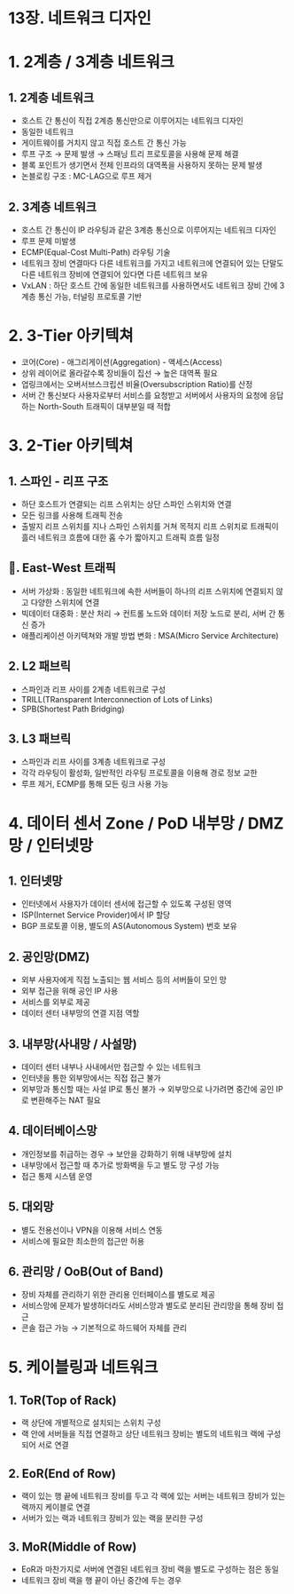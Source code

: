 # 13장. 네트워크 디자인

# 1. 2계층 / 3계층 네트워크

## 1. 2계층 네트워크

- 호스트 간 통신이 직접 2계층 통신만으로 이루어지는 네트워크 디자인
- 동일한 네트워크
- 게이트웨이를 거치지 않고 직접 호스트 간 통신 가능
- 루프 구조 → 문제 발생 → 스패닝 트리 프로토콜을 사용해 문제 해결
- 블록 포인트가 생기면서 전체 인프라의 대역폭을 사용하지 못하는 문제 발생
- 논블로킹 구조 : MC-LAG으로 루프 제거

## 2. 3계층 네트워크

- 호스트 간 통신이 IP 라우팅과 같은 3계층 통신으로 이루어지는 네트워크 디자인
- 루프 문제 미발생
- ECMP(Equal-Cost Multi-Path) 라우팅 기술
- 네트워크 장비 연결마다 다른 네트워크를 가지고 네트워크에 연결되어 있는 단말도 다른 네트워크 장비에 연결되어 있다면 다른 네트워크 보유
- VxLAN : 하단 호스트 간에 동일한 네트워크를 사용하면서도 네트워크 장비 간에 3계층 통신 가능, 터널링 프로토콜 기반

# 2. 3-Tier 아키텍쳐

- 코어(Core) - 애그리게이션(Aggregation) - 액세스(Access)
- 상위 레이어로 올라갈수록 장비들이 집선 → 높은 대역폭 필요
- 업링크에서는 오버서브스크립션 비율(Oversubscription Ratio)를 산정
- 서버 간 통신보다 사용자로부터 서비스를 요청받고 서버에서 사용자의 요청에 응답하는 North-South 트래픽이 대부분일 때 적합

# 3. 2-Tier 아키텍쳐

## 1. 스파인 - 리프 구조

- 하단 호스트가 연결되는 리프 스위치는 상단 스파인 스위치와 연결
- 모든 링크를 사용해 트래픽 전송
- 출발지 리프 스위치를 지나 스파인 스위치를 거쳐 목적지 리프 스위치로 트래픽이 흘러 네트워크 흐름에 대한 홉 수가 짧아지고 트래픽 흐름 일정

## 💭. East-West 트래픽

- 서버 가상화 : 동일한 네트워크에 속한 서버들이 하나의 리프 스위치에 연결되지 않고 다양한 스위치에 연결
- 빅데이터 대중화 : 분산 처리 → 컨트롤 노드와 데이터 저장 노드로 분리, 서버 간 통신 증가
- 애플리케이션 아키텍쳐와 개발 방법 변화 : MSA(Micro Service Architecture)

## 2. L2 패브릭

- 스파인과 리프 사이를 2계층 네트워크로 구성
- TRILL(TRansparent Interconnection of Lots of Links)
- SPB(Shortest Path Bridging)

## 3. L3 패브릭

- 스파인과 리프 사이를 3계층 네트워크로 구성
- 각각 라우팅이 활성화, 일반적인 라우팅 프로토콜을 이용해 경로 정보 교한
- 루프 제거, ECMP를 통해 모든 링크 사용 가능

# 4. 데이터 센서 Zone / PoD 내부망 / DMZ망 / 인터넷망

## 1. 인터넷망

- 인터넷에서 사용자가 데이터 센서에 접근할 수 있도록 구성된 영역
- ISP(Internet Service Provider)에서 IP 할당
- BGP 프로토콜 이용, 별도의 AS(Autonomous System) 번호 보유

## 2. 공인망(DMZ)

- 외부 사용자에게 직접 노출되는 웹 서비스 등의 서버들이 모인 망
- 외부 접근을 위해 공인 IP 사용
- 서비스를 외부로 제공
- 데이터 센터 내부망의 연결 지점 역할

## 3. 내부망(사내망 / 사설망)

- 데이터 센터 내부나 사내에서만 접근할 수 있는 네트워크
- 인터넷을 통한 외부망에서는 직접 접근 불가
- 외부망과 통신할 때는 사설 IP로 통신 불가 → 외부망으로 나가려면 중간에 공인 IP로 변환해주는 NAT 필요

## 4. 데이터베이스망

- 개인정보를 취급하는 경우 → 보안을 강화하기 위해 내부망에 설치
- 내부망에서 접근할 때 추가로 방화벽을 두고 별도 망 구성 가능
- 접근 통제 시스템 운영

## 5. 대외망

- 별도 전용선이나 VPN을 이용해 서비스 연동
- 서비스에 필요한 최소한의 접근만 허용

## 6. 관리망 / OoB(Out of Band)

- 장비 자체를 관리하기 위한 관리용 인터페이스를 별도로 제공
- 서비스망에 문제가 발생하더라도 서비스망과 별도로 분리된 관리망을 통해 장비 접근
- 콘솔 접근 가능 → 기본적으로 하드웨어 자체를 관리

# 5. 케이블링과 네트워크

## 1. ToR(Top of Rack)

- 랙 상단에 개별적으로 설치되는 스위치 구성
- 랙 안에 서버들을 직접 연결하고 상단 네트워크 장비는 별도의 네트워크 랙에 구성되어 서로 연결

## 2. EoR(End of Row)

- 랙이 있는 행 끝에 네트워크 장비를 두고 각 랙에 있는 서버는 네트워크 장비가 있는 랙까지 케이블로 연결
- 서버가 있는 랙과 네트워크 장비가 있는 랙을 분리한 구성

## 3. MoR(Middle of Row)

- EoR과 마찬가지로 서버에 연결된 네트워크 장비 랙을 별도로 구성하는 점은 동일
- 네트워크 장비 랙을 행 끝이 아닌 중간에 두는 경우
